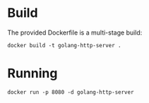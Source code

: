 # Build

The provided Dockerfile is a multi-stage build:

```
docker build -t golang-http-server .
```

# Running

```
docker run -p 8080 -d golang-http-server
```